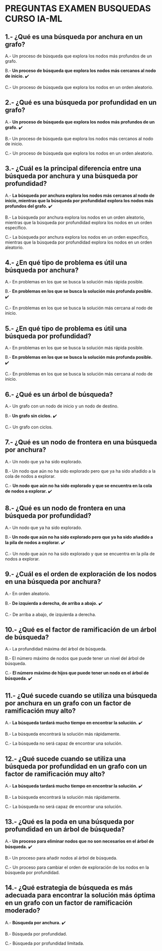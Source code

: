 # PREGUNTAS EXAMEN BUSQUEDAS CURSO IA-ML

## 1.- ¿Qué es una búsqueda por anchura en un grafo?

A.- Un proceso de búsqueda que explora los nodos más profundos de un grafo.

B.- **Un proceso de búsqueda que explora los nodos más cercanos al nodo de inicio.** :heavy_check_mark:

C.- Un proceso de búsqueda que explora los nodos en un orden aleatorio.

## 2.- ¿Qué es una búsqueda por profundidad en un grafo?

A.- **Un proceso de búsqueda que explora los nodos más profundos de un grafo.** :heavy_check_mark:

B.- Un proceso de búsqueda que explora los nodos más cercanos al nodo de inicio.

C.- Un proceso de búsqueda que explora los nodos en un orden aleatorio.

## 3.- ¿Cuál es la principal diferencia entre una búsqueda por anchura y una búsqueda por profundidad?

A.- **La búsqueda por anchura explora los nodos más cercanos al nodo de inicio, mientras que la búsqueda por profundidad explora los nodos más profundos del grafo.** :heavy_check_mark:

B.- La búsqueda por anchura explora los nodos en un orden aleatorio, mientras que la búsqueda por profundidad explora los nodos en un orden específico.

C.- La búsqueda por anchura explora los nodos en un orden específico, mientras que la búsqueda por profundidad explora los nodos en un orden aleatorio.

## 4.- ¿En qué tipo de problema es útil una búsqueda por anchura?


A.- En problemas en los que se busca la solución más rápida posible.

B.- **En problemas en los que se busca la solución más profunda posible.** :heavy_check_mark:

C.- En problemas en los que se busca la solución más cercana al nodo de inicio.

## 5.- ¿En qué tipo de problema es útil una búsqueda por profundidad?

A.- En problemas en los que se busca la solución más rápida posible.

B.- **En problemas en los que se busca la solución más profunda posible.** :heavy_check_mark:

C.- En problemas en los que se busca la solución más cercana al nodo de inicio.

## 6.- ¿Qué es un árbol de búsqueda?

A.- Un grafo con un nodo de inicio y un nodo de destino.

B.- **Un grafo sin ciclos.** :heavy_check_mark:

C.- Un grafo con ciclos.

## 7.- ¿Qué es un nodo de frontera en una búsqueda por anchura?

A.- Un nodo que ya ha sido explorado.

B.- Un nodo que aún no ha sido explorado pero que ya ha sido añadido a la cola de nodos a explorar.

C.- **Un nodo que aún no ha sido explorado y que se encuentra en la cola de nodos a explorar.** :heavy_check_mark:

## 8.- ¿Qué es un nodo de frontera en una búsqueda por profundidad?

A.- Un nodo que ya ha sido explorado.

B.- **Un nodo que aún no ha sido explorado pero que ya ha sido añadido a la pila de nodos a explorar.** :heavy_check_mark:

C.- Un nodo que aún no ha sido explorado y que se encuentra en la pila de nodos a explorar.

## 9.- ¿Cuál es el orden de exploración de los nodos en una búsqueda por anchura?

A.- En orden aleatorio.

B.- **De izquierda a derecha, de arriba a abajo.** :heavy_check_mark:

C.- De arriba a abajo, de izquierda a derecha.

## 10.- ¿Qué es el factor de ramificación de un árbol de búsqueda?

A.- La profundidad máxima del árbol de búsqueda.

B.- El número máximo de nodos que puede tener un nivel del árbol de búsqueda.

C.- **El número máximo de hijos que puede tener un nodo en el árbol de búsqueda.** :heavy_check_mark:

## 11.- ¿Qué sucede cuando se utiliza una búsqueda por anchura en un grafo con un factor de ramificación muy alto?

A.- **La búsqueda tardará mucho tiempo en encontrar la solución.** :heavy_check_mark:

B.- La búsqueda encontrará la solución más rápidamente.

C.- La búsqueda no será capaz de encontrar una solución.

## 12.- ¿Qué sucede cuando se utiliza una búsqueda por profundidad en un grafo con un factor de ramificación muy alto?

A.- **La búsqueda tardará mucho tiempo en encontrar la solución.** :heavy_check_mark:

B.- La búsqueda encontrará la solución más rápidamente.

C.- La búsqueda no será capaz de encontrar una solución.

## 13.- ¿Qué es la poda en una búsqueda por profundidad en un árbol de búsqueda?

A.- **Un proceso para eliminar nodos que no son necesarios en el árbol de búsqueda.** :heavy_check_mark:

B.- Un proceso para añadir nodos al árbol de búsqueda.

C.- Un proceso para cambiar el orden de exploración de los nodos en la búsqueda por profundidad.

## 14.- ¿Qué estrategia de búsqueda es más adecuada para encontrar la solución más óptima en un grafo con un factor de ramificación moderado?

A.- **Búsqueda por anchura.** :heavy_check_mark:

B.- Búsqueda por profundidad.

C.- Búsqueda por profundidad limitada.

